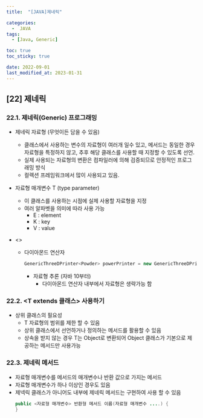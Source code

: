 ```yaml
---
title:  "[JAVA]제네릭" 

categories:
  -  JAVA
tags:
  - [Java, Generic]

toc: true
toc_sticky: true

date: 2022-09-01
last_modified_at: 2023-01-31
---
```

[22] 제네릭
----
### 22.1. 제네릭(Generic) 프로그래밍
- 제네릭 자료형 (무엇이든 담을 수 있음)
  - 클래스에서 사용하는 변수의 자료형이 여러개 일수 있고, 메서드는 동일한 경우 자료형을 특정하지 않고, 추후 해당 클래스를 사용할 때 지정할 수 있도록 선언.
  - 실제 사용되는 자료형의 변환은 컴파일러에 의해 검증되므로 안정적인 프로그래밍 방식 
  - 컬렉션 프레임워크에서 많이 사용되고 있음.

- 자료형 매개변수 T (type parameter) 
  - 이 클래스를 사용하는 시점에 실제 사용할 자료형을 지정
  - 여러 알파벳을 의미에 따라 사용 가능 
    - E : element
    - K : key 
    - V : value 

- <>
  - 다이아몬드 연산자 
    ```java
    GenericThreeDPrinter<Powder> powerPrinter = new GenericThreeDPrinter<>();  
    ```
    - 자료형 추론 (자바 10부터)
      - 다이아몬드 연산자 내부에서 자료형은 생략가능 함

### 22.2. <T extends 클래스> 사용하기 
- 상위 클래스의 필요성 
  - T 자료형의 범위를 제한 할 수 있음 
  - 상위 클래스에서 선언하거나 정의하는 메서드를 활용할 수 있음
  - 상속을 받지 않는 경우 T는 Object로 변환되어 Object 클래스가 기본으로 제공하는 메서드만 사용가능 

### 22.3. 제네릭 메서드         
- 자료형 매개변수를 메서드의 매개변수나 반환 값으로 가지는 메서드 
- 자료형 매개변수가 하나 이상인 경우도 있음 
- 제넥릭 클래스가 아니어도 내부에 제네릭 메서드는 구현하여 사용 할 수 있음 
  ```java
  public <자료형 매개변수> 반환형 메서드 이름(자료형 매개변수 ....) {
  }
  ```